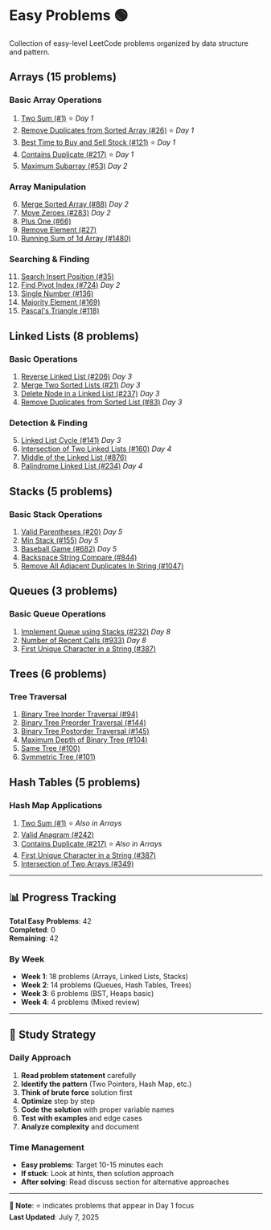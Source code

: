# Easy Problems 🟢

Collection of easy-level LeetCode problems organized by data structure and pattern.

## Arrays (15 problems)

### Basic Array Operations
1. [Two Sum (#1)](https://leetcode.com/problems/two-sum/) ⭐ *Day 1*
2. [Remove Duplicates from Sorted Array (#26)](https://leetcode.com/problems/remove-duplicates-from-sorted-array/) ⭐ *Day 1*
3. [Best Time to Buy and Sell Stock (#121)](https://leetcode.com/problems/best-time-to-buy-and-sell-stock/) ⭐ *Day 1*
4. [Contains Duplicate (#217)](https://leetcode.com/problems/contains-duplicate/) ⭐ *Day 1*
5. [Maximum Subarray (#53)](https://leetcode.com/problems/maximum-subarray/) *Day 2*

### Array Manipulation
6. [Merge Sorted Array (#88)](https://leetcode.com/problems/merge-sorted-array/) *Day 2*
7. [Move Zeroes (#283)](https://leetcode.com/problems/move-zeroes/) *Day 2*
8. [Plus One (#66)](https://leetcode.com/problems/plus-one/)
9. [Remove Element (#27)](https://leetcode.com/problems/remove-element/)
10. [Running Sum of 1d Array (#1480)](https://leetcode.com/problems/running-sum-of-1d-array/)

### Searching & Finding
11. [Search Insert Position (#35)](https://leetcode.com/problems/search-insert-position/)
12. [Find Pivot Index (#724)](https://leetcode.com/problems/find-pivot-index/) *Day 2*
13. [Single Number (#136)](https://leetcode.com/problems/single-number/)
14. [Majority Element (#169)](https://leetcode.com/problems/majority-element/)
15. [Pascal's Triangle (#118)](https://leetcode.com/problems/pascals-triangle/)

## Linked Lists (8 problems)

### Basic Operations
1. [Reverse Linked List (#206)](https://leetcode.com/problems/reverse-linked-list/) *Day 3*
2. [Merge Two Sorted Lists (#21)](https://leetcode.com/problems/merge-two-sorted-lists/) *Day 3*
3. [Delete Node in a Linked List (#237)](https://leetcode.com/problems/delete-node-in-a-linked-list/) *Day 3*
4. [Remove Duplicates from Sorted List (#83)](https://leetcode.com/problems/remove-duplicates-from-sorted-list/) *Day 3*

### Detection & Finding
5. [Linked List Cycle (#141)](https://leetcode.com/problems/linked-list-cycle/) *Day 3*
6. [Intersection of Two Linked Lists (#160)](https://leetcode.com/problems/intersection-of-two-linked-lists/) *Day 4*
7. [Middle of the Linked List (#876)](https://leetcode.com/problems/middle-of-the-linked-list/)
8. [Palindrome Linked List (#234)](https://leetcode.com/problems/palindrome-linked-list/) *Day 4*

## Stacks (5 problems)

### Basic Stack Operations
1. [Valid Parentheses (#20)](https://leetcode.com/problems/valid-parentheses/) *Day 5*
2. [Min Stack (#155)](https://leetcode.com/problems/min-stack/) *Day 5*
3. [Baseball Game (#682)](https://leetcode.com/problems/baseball-game/) *Day 5*
4. [Backspace String Compare (#844)](https://leetcode.com/problems/backspace-string-compare/)
5. [Remove All Adjacent Duplicates In String (#1047)](https://leetcode.com/problems/remove-all-adjacent-duplicates-in-string/)

## Queues (3 problems)

### Basic Queue Operations
1. [Implement Queue using Stacks (#232)](https://leetcode.com/problems/implement-queue-using-stacks/) *Day 8*
2. [Number of Recent Calls (#933)](https://leetcode.com/problems/number-of-recent-calls/) *Day 8*
3. [First Unique Character in a String (#387)](https://leetcode.com/problems/first-unique-character-in-a-string/)

## Trees (6 problems)

### Tree Traversal
1. [Binary Tree Inorder Traversal (#94)](https://leetcode.com/problems/binary-tree-inorder-traversal/)
2. [Binary Tree Preorder Traversal (#144)](https://leetcode.com/problems/binary-tree-preorder-traversal/)
3. [Binary Tree Postorder Traversal (#145)](https://leetcode.com/problems/binary-tree-postorder-traversal/)
4. [Maximum Depth of Binary Tree (#104)](https://leetcode.com/problems/maximum-depth-of-binary-tree/)
5. [Same Tree (#100)](https://leetcode.com/problems/same-tree/)
6. [Symmetric Tree (#101)](https://leetcode.com/problems/symmetric-tree/)

## Hash Tables (5 problems)

### Hash Map Applications
1. [Two Sum (#1)](https://leetcode.com/problems/two-sum/) ⭐ *Also in Arrays*
2. [Valid Anagram (#242)](https://leetcode.com/problems/valid-anagram/)
3. [Contains Duplicate (#217)](https://leetcode.com/problems/contains-duplicate/) ⭐ *Also in Arrays*
4. [First Unique Character in a String (#387)](https://leetcode.com/problems/first-unique-character-in-a-string/)
5. [Intersection of Two Arrays (#349)](https://leetcode.com/problems/intersection-of-two-arrays/)

---

## 📊 Progress Tracking

**Total Easy Problems**: 42  
**Completed**: 0  
**Remaining**: 42  

### By Week
- **Week 1**: 18 problems (Arrays, Linked Lists, Stacks)
- **Week 2**: 14 problems (Queues, Hash Tables, Trees)
- **Week 3**: 6 problems (BST, Heaps basic)
- **Week 4**: 4 problems (Mixed review)

---

## 🎯 Study Strategy

### Daily Approach
1. **Read problem statement** carefully
2. **Identify the pattern** (Two Pointers, Hash Map, etc.)
3. **Think of brute force** solution first
4. **Optimize** step by step
5. **Code the solution** with proper variable names
6. **Test with examples** and edge cases
7. **Analyze complexity** and document

### Time Management
- **Easy problems**: Target 10-15 minutes each
- **If stuck**: Look at hints, then solution approach
- **After solving**: Read discuss section for alternative approaches

---

**📝 Note**: ⭐ indicates problems that appear in Day 1 focus  
**Last Updated**: July 7, 2025